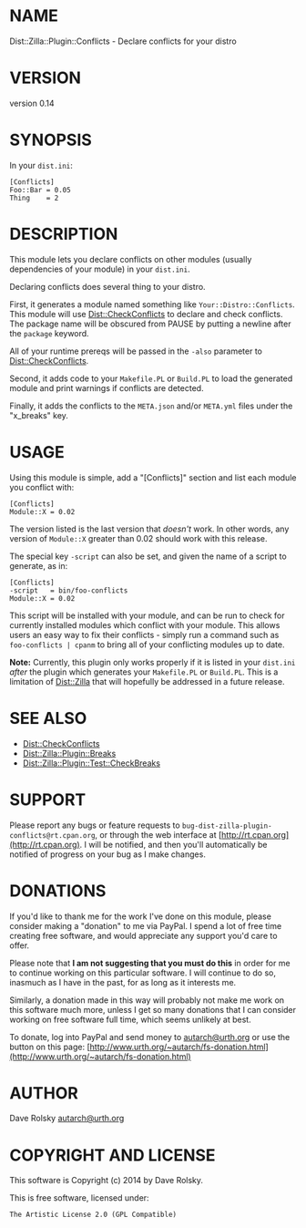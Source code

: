 # NAME

Dist::Zilla::Plugin::Conflicts - Declare conflicts for your distro

# VERSION

version 0.14

# SYNOPSIS

In your `dist.ini`:

    [Conflicts]
    Foo::Bar = 0.05
    Thing    = 2

# DESCRIPTION

This module lets you declare conflicts on other modules (usually dependencies
of your module) in your `dist.ini`.

Declaring conflicts does several thing to your distro.

First, it generates a module named something like
`Your::Distro::Conflicts`. This module will use [Dist::CheckConflicts](https://metacpan.org/pod/Dist::CheckConflicts) to
declare and check conflicts. The package name will be obscured from PAUSE by
putting a newline after the `package` keyword.

All of your runtime prereqs will be passed in the `-also` parameter to
[Dist::CheckConflicts](https://metacpan.org/pod/Dist::CheckConflicts).

Second, it adds code to your `Makefile.PL` or `Build.PL` to load the
generated module and print warnings if conflicts are detected.

Finally, it adds the conflicts to the `META.json` and/or `META.yml` files
under the "x\_breaks" key.

# USAGE

Using this module is simple, add a "\[Conflicts\]" section and list each module
you conflict with:

    [Conflicts]
    Module::X = 0.02

The version listed is the last version that _doesn't_ work. In other words,
any version of `Module::X` greater than 0.02 should work with this release.

The special key `-script` can also be set, and given the name of a script to
generate, as in:

    [Conflicts]
    -script   = bin/foo-conflicts
    Module::X = 0.02

This script will be installed with your module, and can be run to check for
currently installed modules which conflict with your module. This allows users
an easy way to fix their conflicts - simply run a command such as
`foo-conflicts | cpanm` to bring all of your conflicting modules up to date.

**Note:** Currently, this plugin only works properly if it is listed in your
`dist.ini` _after_ the plugin which generates your `Makefile.PL` or
`Build.PL`. This is a limitation of [Dist::Zilla](https://metacpan.org/pod/Dist::Zilla) that will hopefully be
addressed in a future release.

# SEE ALSO

- [Dist::CheckConflicts](https://metacpan.org/pod/Dist::CheckConflicts)
- [Dist::Zilla::Plugin::Breaks](https://metacpan.org/pod/Dist::Zilla::Plugin::Breaks)
- [Dist::Zilla::Plugin::Test::CheckBreaks](https://metacpan.org/pod/Dist::Zilla::Plugin::Test::CheckBreaks)

# SUPPORT

Please report any bugs or feature requests to
`bug-dist-zilla-plugin-conflicts@rt.cpan.org`, or through the web interface
at [http://rt.cpan.org](http://rt.cpan.org). I will be notified, and then you'll automatically be
notified of progress on your bug as I make changes.

# DONATIONS

If you'd like to thank me for the work I've done on this module, please
consider making a "donation" to me via PayPal. I spend a lot of free time
creating free software, and would appreciate any support you'd care to offer.

Please note that **I am not suggesting that you must do this** in order for me
to continue working on this particular software. I will continue to do so,
inasmuch as I have in the past, for as long as it interests me.

Similarly, a donation made in this way will probably not make me work on this
software much more, unless I get so many donations that I can consider working
on free software full time, which seems unlikely at best.

To donate, log into PayPal and send money to autarch@urth.org or use the
button on this page: [http://www.urth.org/~autarch/fs-donation.html](http://www.urth.org/~autarch/fs-donation.html)

# AUTHOR

Dave Rolsky <autarch@urth.org>

# COPYRIGHT AND LICENSE

This software is Copyright (c) 2014 by Dave Rolsky.

This is free software, licensed under:

    The Artistic License 2.0 (GPL Compatible)
